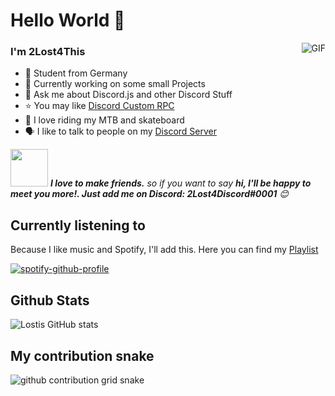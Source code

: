# Hello World 👋

<img align="right" alt="GIF" src="https://raw.githubusercontent.com/haoruilee/haoruilee/master/pic/pusheencode.gif" />

### I'm 2Lost4This

- 🔭 Student from Germany
- 🌱 Currently working on some small Projects
- 💬 Ask me about Discord.js and other Discord Stuff
- :star: You may like [Discord Custom RPC](https://github.com/2Lost4This/Discord-Custom-RPC)
- 🚴 I love riding my MTB and skateboard 
- 🗣️ I like to talk to people on my [Discord Server](https://discord.gg/4Q87pfTWqC)


<img src="https://media.giphy.com/media/LnQjpWaON8nhr21vNW/giphy.gif" width="60"> <em><b>I love to make friends.</b> so if you want to say <b>hi, I'll be happy to meet you more!. Just add me on Discord: 2Lost4Discord#0001</b> 😊</em>

## Currently listening to
Because I like music and Spotify, I'll add this. Here you can find my [Playlist](https://open.spotify.com/playlist/7g0CESBrWTNMpqvEQl5tp0?si=2f729c214fd24688)


[![spotify-github-profile](https://spotify-github-profile.vercel.app/api/view?uid=x0qw2ktvf9dhl53iv8jbwelky&cover_image=true&theme=natemoo-re&bar_color=53b14f&bar_color_cover=false)](https://github.com/2Lost4This/2Lost4This)

## Github Stats
![Lostis GitHub stats](https://github-readme-stats.vercel.app/api?username=2Lost4This&show_icons=true&theme=radical)

## My contribution snake
 
![​github contribution grid snake](https://github.com/2Lost4This/blob/output/github-contribution-grid-snake.svg)
